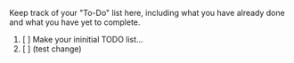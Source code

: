 Keep track of your "To-Do" list here, including what you have already done 
and what you have yet to complete.

1. [ ] Make your ininitial TODO list...
2. [ ] (test change)
